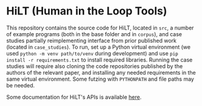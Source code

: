 # HiLT (Human in the Loop Tools)

This repository contains the source code for HiLT, located in `src`, a number of example programs (both in the base folder and in `corpus`), and case studies partially reimplementing interface from prior published work (located in `case_studies`). To run, set up a Python virtual environment (we used `python -m venv path/to/venv` during development) and use `pip install -r requirements.txt` to install required libraries. Running the case studies will require also cloning the code repositories published by the authors of the relevant paper, and installing any needed requirements in the same virtual environment. Some futzing with `PYTHONPATH` and file paths may be needed.

Some documentation for HiLT's APIs is available [here](https://skberkeley.github.io/CNLDocs/#/).
